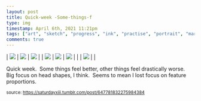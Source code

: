 ```yaml
---
layout: post
title: Quick-week -Some-things-f
type: img
timestamp: April 6th, 2021 11:21pm
tags: ["art", "sketch", "progress", "ink", "practise", "portrait", "marker"]
comments: true
---
```


| <img src="https://saturdayxiii.github.io/media/647781832275984384_0.jpg"/> | <img src="https://saturdayxiii.github.io/media/647781832275984384_1.jpg"/> | <img src="https://saturdayxiii.github.io/media/647781832275984384_2.jpg"/> |
| <img src="https://saturdayxiii.github.io/media/647781832275984384_3.jpg"/> | <img src="https://saturdayxiii.github.io/media/647781832275984384_4.jpg"/> | <img src="https://saturdayxiii.github.io/media/647781832275984384_5.jpg"/> |
|  | <img src="https://saturdayxiii.github.io/media/647781832275984384_6.jpg"/> |  |

Quick week.  Some things feel better, other things feel drastically worse.  Big focus on head shapes, I think.  Seems to mean I lost focus on feature proportions.<br/>
 
  
<small>source: https://saturdayxiii.tumblr.com/post/647781832275984384</small>